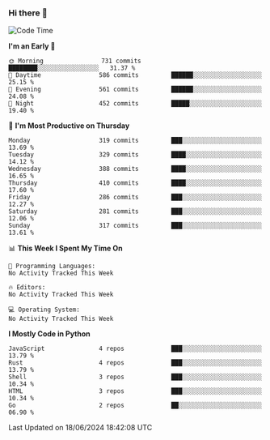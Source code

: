 ### Hi there 👋
<!--START_SECTION:waka-->
![Code Time](http://img.shields.io/badge/Code%20Time-331%20hrs%208%20mins-blue)

**I'm an Early 🐤** 

```text
🌞 Morning                731 commits         ████████░░░░░░░░░░░░░░░░░   31.37 % 
🌆 Daytime                586 commits         ██████░░░░░░░░░░░░░░░░░░░   25.15 % 
🌃 Evening                561 commits         ██████░░░░░░░░░░░░░░░░░░░   24.08 % 
🌙 Night                  452 commits         █████░░░░░░░░░░░░░░░░░░░░   19.40 % 
```
📅 **I'm Most Productive on Thursday** 

```text
Monday                   319 commits         ███░░░░░░░░░░░░░░░░░░░░░░   13.69 % 
Tuesday                  329 commits         ████░░░░░░░░░░░░░░░░░░░░░   14.12 % 
Wednesday                388 commits         ████░░░░░░░░░░░░░░░░░░░░░   16.65 % 
Thursday                 410 commits         ████░░░░░░░░░░░░░░░░░░░░░   17.60 % 
Friday                   286 commits         ███░░░░░░░░░░░░░░░░░░░░░░   12.27 % 
Saturday                 281 commits         ███░░░░░░░░░░░░░░░░░░░░░░   12.06 % 
Sunday                   317 commits         ███░░░░░░░░░░░░░░░░░░░░░░   13.61 % 
```


📊 **This Week I Spent My Time On** 

```text
💬 Programming Languages: 
No Activity Tracked This Week

🔥 Editors: 
No Activity Tracked This Week

💻 Operating System: 
No Activity Tracked This Week
```

**I Mostly Code in Python** 

```text
JavaScript               4 repos             ███░░░░░░░░░░░░░░░░░░░░░░   13.79 % 
Rust                     4 repos             ███░░░░░░░░░░░░░░░░░░░░░░   13.79 % 
Shell                    3 repos             ███░░░░░░░░░░░░░░░░░░░░░░   10.34 % 
HTML                     3 repos             ███░░░░░░░░░░░░░░░░░░░░░░   10.34 % 
Go                       2 repos             ██░░░░░░░░░░░░░░░░░░░░░░░   06.90 % 
```




 Last Updated on 18/06/2024 18:42:08 UTC
<!--END_SECTION:waka-->

<!--
**YoganshSharma/YoganshSharma** is a ✨ _special_ ✨ repository because its `README.md` (this file) appears on your GitHub profile.

Here are some ideas to get you started:

- 🔭 I’m currently working on ...
- 🌱 I’m currently learning ...
- 👯 I’m looking to collaborate on ...
- 🤔 I’m looking for help with ...
- 💬 Ask me about ...
- 📫 How to reach me: ...
- 😄 Pronouns: ...
- ⚡ Fun fact: ...
-->
